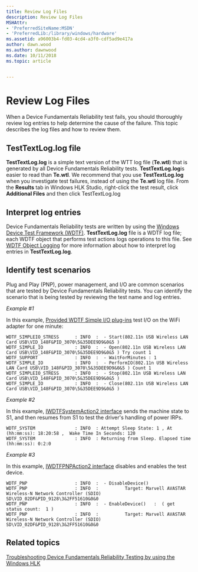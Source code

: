 ```yaml
---
title: Review Log Files
description: Review Log Files
MSHAttr:
- 'PreferredSiteName:MSDN'
- 'PreferredLib:/library/windows/hardware'
ms.assetid: a96003b4-fd03-4cd4-a3f0-cdf5ad9e417a
author: dawn.wood
ms.author: dawnwood
ms.date: 10/11/2018
ms.topic: article


---
```


# Review Log Files


When a Device Fundamentals Reliability test fails, you should thoroughly review log entries to help determine the cause of the failure. This topic describes the log files and how to review them.

## <span id="testtextlog.log_file"></span><span id="TESTTEXTLOG.LOG_FILE"></span>TestTextLog.log file


**TestTextLog.log** is a simple text version of the WTT log file (**Te.wtl**) that is generated by all Device Fundamentals Reliability tests. **TestTextLog.log**is easier to read than **Te.wtl**. We recommend that you use **TestTextLog.log** when you investigate test failures, instead of using the **Te.wtl** log file. From the **Results** tab in Windows HLK Studio, right-click the test result, click **Additional Files** and then click TestTextLog.log

## <span id="Interpret_log_entries"></span><span id="interpret_log_entries"></span><span id="INTERPRET_LOG_ENTRIES"></span>Interpret log entries


Device Fundamentals Reliability tests are written by using the [Windows Device Test Framework (WDTF)](http://go.microsoft.com/fwlink/?LinkID=296367). **TestTextLog.log** file is a WDTF log file; each WDTF object that performs test actions logs operations to this file. See [WDTF Object Logging](http://go.microsoft.com/fwlink/?LinkID=299468) for more information about how to interpret log entries in **TestTextLog.log**.

## <span id="Identify_test_scenarios"></span><span id="identify_test_scenarios"></span><span id="IDENTIFY_TEST_SCENARIOS"></span>Identify test scenarios


Plug and Play (PNP), power management, and I/O are common scenarios that are tested by Device Fundamentals Reliability tests. You can identify the scenario that is being tested by reviewing the test name and log entries.

*Example \#1*

In this example, [Provided WDTF Simple I/O plug-ins](http://go.microsoft.com/fwlink/?LinkID=299469) test I/O on the WiFi adapter for one minute:

``` syntax
WDTF_SIMPLEIO_STRESS      : INFO  :  - Start(802.11n USB Wireless LAN Card USB\VID_148F&PID_3070\5&35DEE9D9&0&5 )
WDTF_SIMPLE_IO            : INFO  :  - Open(802.11n USB Wireless LAN Card USB\VID_148F&PID_3070\5&35DEE9D9&0&5 ) Try count 1
WDTF_SUPPORT              : INFO  :  - WaitForMinutes : 1
WDTF_SIMPLE_IO            : INFO  :  - PerformIO(802.11n USB Wireless LAN Card USB\VID_148F&PID_3070\5&35DEE9D9&0&5 ) Count 1
WDTF_SIMPLEIO_STRESS      : INFO  :  - Stop(802.11n USB Wireless LAN Card USB\VID_148F&PID_3070\5&35DEE9D9&0&5 )
WDTF_SIMPLE_IO            : INFO  :  - Close(802.11n USB Wireless LAN Card USB\VID_148F&PID_3070\5&35DEE9D9&0&5 )
```

*Example \#2*

In this example, [IWDTFSystemAction2 interface](http://go.microsoft.com/fwlink/?LinkID=299470) sends the machine state to S1, and then resumes from S1 to test the driver's handling of power IRPs.

``` syntax
WDTF_SYSTEM               : INFO  : Attempt Sleep State: 1 , At (hh:mm:ss): 18:20:58 ,  Wake Time In Seconds: 120 
WDTF_SYSTEM               : INFO  : Returning from Sleep. Elapsed time (hh:mm:ss): 0:2:0
```

*Example \#3*

In this example, [IWDTFPNPAction2 interface](http://go.microsoft.com/fwlink/?LinkID=299471) disables and enables the test device.

``` syntax
WDTF_PNP                  : INFO  :  - DisableDevice()
WDTF_PNP                  : INFO  :          Target: Marvell AVASTAR Wireless-N Network Controller (SDIO) SD\VID_02DF&PID_9128\3&2FF51610&0&0 
WDTF_PNP                  : INFO  :  - EnableDevice()   :  ( get status count:  1 )
WDTF_PNP                  : INFO  :          Target: Marvell AVASTAR Wireless-N Network Controller (SDIO) SD\VID_02DF&PID_9128\3&2FF51610&0&0
```

## <span id="related_topics"></span>Related topics


[Troubleshooting Device Fundamentals Reliability Testing by using the Windows HLK](troubleshooting-device-fundamentals-reliability-testing-by-using-the-windows-hck.md)

 

 







